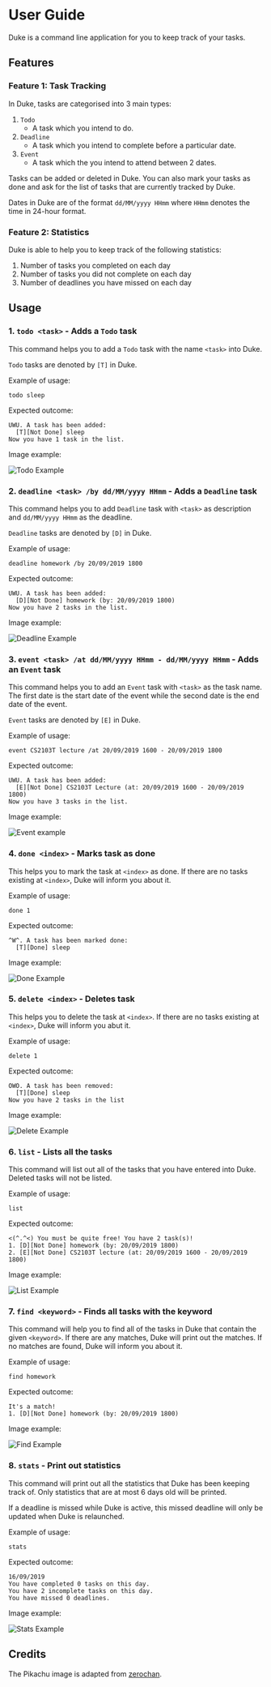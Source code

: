 # User Guide
Duke is a command line application for you to keep track of your tasks.

## Features 

### Feature 1: Task Tracking
In Duke, tasks are categorised into 3 main types:

1. `Todo`
    * A task which you intend to do.
2. `Deadline`
    * A task which you intend to complete before a particular date.
3. `Event`
    * A task which the you intend to attend between 2 dates.

Tasks can be added or deleted in Duke. You can also mark your tasks as done
and ask for the list of tasks that are currently tracked by Duke.

Dates in Duke are of the format `dd/MM/yyyy HHmm` where `HHmm` denotes the time in 24-hour format.

### Feature 2: Statistics
Duke is able to help you to keep track of the following statistics:

1. Number of tasks you completed on each day
2. Number of tasks you did not complete on each day
3. Number of deadlines you have missed on each day

## Usage

### 1. `todo <task>` - Adds a `Todo` task

This command helps you to add a `Todo` task with the name `<task>` into Duke.

`Todo` tasks are denoted by `[T]` in Duke.

Example of usage: 

`todo sleep`

Expected outcome:

```
UWU. A task has been added:
  [T][Not Done] sleep
Now you have 1 task in the list.
```
Image example:

![Todo Example](./todoexample.png)

### 2. `deadline <task> /by dd/MM/yyyy HHmm` - Adds a `Deadline` task

This command helps you to add `Deadline` task with `<task>` as description and 
`dd/MM/yyyy HHmm` as the deadline. 

`Deadline` tasks are denoted by `[D]` in Duke.

Example of usage:

`deadline homework /by 20/09/2019 1800`

Expected outcome:

```
UWU. A task has been added:
  [D][Not Done] homework (by: 20/09/2019 1800)
Now you have 2 tasks in the list.
```

Image example:

![Deadline Example](./deadlineexample.png)

### 3. `event <task> /at dd/MM/yyyy HHmm - dd/MM/yyyy HHmm` - Adds an `Event` task

This command helps you to add an `Event` task with `<task>` as the task name. The first
date is the start date of the event while the second date is the end date of the event.

`Event` tasks are denoted by `[E]` in Duke.

Example of usage:

`event CS2103T lecture /at 20/09/2019 1600 - 20/09/2019 1800`

Expected outcome:

```
UWU. A task has been added:
  [E][Not Done] CS2103T Lecture (at: 20/09/2019 1600 - 20/09/2019 1800)
Now you have 3 tasks in the list.
```

Image example:

![Event example](./eventexample.png)

### 4. `done <index>` - Marks task as done
This helps you to mark the task at `<index>` as done. If there are no tasks existing at
`<index>`, Duke will inform you about it.

Example of usage:

`done 1`

Expected outcome:

```
^W^. A task has been marked done:
  [T][Done] sleep
```

Image example:

![Done Example](./doneexample.png)

### 5. `delete <index>` - Deletes task
This helps you to delete the task at `<index>`. If there are no tasks existing at `<index>`, 
Duke will inform you abut it.

Example of usage:

`delete 1`

Expected outcome:

```
OWO. A task has been removed:
  [T][Done] sleep
Now you have 2 tasks in the list
```

Image example:

![Delete Example](./deleteexample.png)

### 6. `list` - Lists all the tasks
This command will list out all of the tasks that you have entered into Duke. 
Deleted tasks will not be listed.

Example of usage:

`list`

Expected outcome:

```
<(^.^<) You must be quite free! You have 2 task(s)!
1. [D][Not Done] homework (by: 20/09/2019 1800)
2. [E][Not Done] CS2103T lecture (at: 20/09/2019 1600 - 20/09/2019 1800)
```

Image example:

![List Example](./listexample.png)

### 7. `find <keyword>` - Finds all tasks with the keyword
This command will help you to find all of the tasks in Duke that contain the given `<keyword>`.
If there are any matches, Duke will print out the matches. If no matches are found, Duke will inform
you about it.

Example of usage:

`find homework`

Expected outcome:

```
It's a match!
1. [D][Not Done] homework (by: 20/09/2019 1800)
```

Image example:

![Find Example](./findexample.png)

### 8. `stats` - Print out statistics
This command will print out all the statistics that Duke has been keeping track of.
Only statistics that are at most 6 days old will be printed. 

If a deadline is missed while Duke is active, this missed deadline will only be updated
when Duke is relaunched. 

Example of usage:

`stats`

Expected outcome:

```
16/09/2019
You have completed 0 tasks on this day.
You have 2 incomplete tasks on this day.
You have missed 0 deadlines.
```

Image example:

![Stats Example](./statsexample.png)

## Credits
The Pikachu image is adapted from [zerochan](https://www.zerochan.net/1659646).